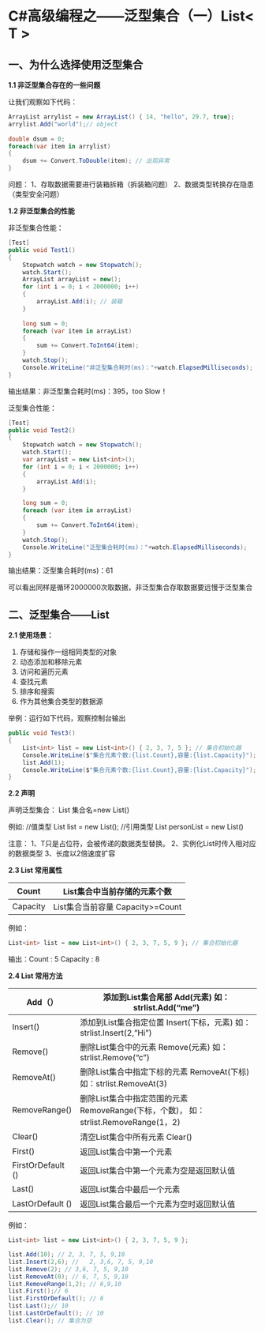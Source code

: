 # C#高级编程之——泛型集合（一）List< T >

## 一、为什么选择使用泛型集合

**1.1 非泛型集合存在的一些问题**

让我们观察如下代码：

```csharp
ArrayList arrylist = new ArrayList() { 14, "hello", 29.7, true};
arrylist.Add("world");// object
​
double dsum = 0;
foreach(var item in arrylist)
{
    dsum += Convert.ToDouble(item); // 出现异常
}
```

问题：
1、存取数据需要进行装箱拆箱（拆装箱问题）
2、数据类型转换存在隐患（类型安全问题）

**1.2 非泛型集合的性能**

非泛型集合性能：

```csharp
[Test]
public void Test1()
{
    Stopwatch watch = new Stopwatch();
    watch.Start();
    ArrayList arrayList = new();
    for (int i = 0; i < 2000000; i++)
    {
        arrayList.Add(i); // 装箱
    }
​
    long sum = 0;
    foreach (var item in arrayList)
    {
        sum += Convert.ToInt64(item);
    }
    watch.Stop();
    Console.WriteLine("非泛型集合耗时(ms)："+watch.ElapsedMilliseconds);
}
```

输出结果：非泛型集合耗时(ms)：395，too Slow！

泛型集合性能：

```csharp
[Test]
public void Test2()
{
    Stopwatch watch = new Stopwatch();
    watch.Start();
    var arrayList = new List<int>();
    for (int i = 0; i < 2000000; i++)
    {
        arrayList.Add(i); 
    }

    long sum = 0;
    foreach (var item in arrayList)
    {
        sum += Convert.ToInt64(item);
    }
    watch.Stop();
    Console.WriteLine("泛型集合耗时(ms)："+watch.ElapsedMilliseconds);
}
```

输出结果：泛型集合耗时(ms)：61

可以看出同样是循环2000000次取数据，非泛型集合存取数据要远慢于泛型集合

## 二、泛型集合——List<T>

**2.1 使用场景：**

1. 存储和操作一组相同类型的对象
2. 动态添加和移除元素
3. 访问和遍历元素
4. 查找元素
5. 排序和搜索
6. 作为其他集合类型的数据源

举例：运行如下代码，观察控制台输出

```csharp
public void Test3()
{
    List<int> list = new List<int>() { 2, 3, 7, 5 }; // 集合初始化器
    Console.WriteLine($"集合元素个数:{list.Count},容量:{list.Capacity}");
    list.Add(1);
    Console.WriteLine($"集合元素个数:{list.Count},容量:{list.Capacity}");
}
```

**2.2 声明**

声明泛型集合：
List<T> 集合名=new List<T>()

例如:
//值类型
List<int> list = new List<int>();
//引用类型
List<PersonModel> personList = new List<PersonModel>()

注意：
1、T只是占位符，会被传递的数据类型替换。
2、实例化List时传入相对应的数据类型
3、长度以2倍速度扩容

**2.3 List<T> 常用属性**

<div class="table-wrapper"><table class="md-table">
<thead>
<tr class="md-end-block"><th><span class="td-span"><span class="md-plain">Count</span></span></th><th><span class="td-span"><span class="md-plain">List集合中当前存储的元素个数</span></span></th></tr>
</thead>
<tbody>
<tr class="md-end-block">
<td><span class="td-span"><span class="md-plain">Capacity</span></span></td>
<td><span class="td-span"><span class="md-plain">List集合当前容量 Capacity&gt;=Count</span></span></td>
</tr>
</tbody>
</table></div>

例如：

```csharp
List<int> list = new List<int>() { 2, 3, 7, 5, 9 }; // 集合初始化器
```

输出：Count  :  5    Capacity   : 8

**2.4 List<T> 常用方法**

<div class="table-wrapper"><table class="md-table">
<thead>
<tr class="md-end-block"><th><span class="td-span"><span class="md-plain">Add（）</span></span></th><th><span class="td-span"><span class="md-plain">添加到List集合尾部 Add(元素) 如：strlist.Add(“me”)</span></span></th></tr>
</thead>
<tbody>
<tr class="md-end-block">
<td><span class="td-span"><span class="md-plain">Insert()</span></span></td>
<td><span class="td-span"><span class="md-plain">添加到List集合指定位置 Insert(下标，元素) 如：strlist.Insert(2,”Hi”)</span></span></td>
</tr>
<tr class="md-end-block">
<td><span class="td-span"><span class="md-plain">Remove()</span></span></td>
<td><span class="td-span"><span class="md-plain">删除List集合中的元素 Remove(元素) 如：strlist.Remove(“c”)</span></span></td>
</tr>
<tr class="md-end-block">
<td><span class="td-span"><span class="md-plain">RemoveAt()</span></span></td>
<td><span class="td-span"><span class="md-plain">删除List集合中指定下标的元素 RemoveAt(下标)如：strlist.RemoveAt(3)</span></span></td>
</tr>
<tr class="md-end-block">
<td><span class="td-span"><span class="md-plain">RemoveRange()</span></span></td>
<td><span class="td-span"><span class="md-plain">删除List集合中指定范围的元素 RemoveRange(下标，个数)，<span class="md-br md-tag"> <span class="md-plain">如：strlist.RemoveRange(1，2)</span></span></span></span></td>
</tr>
<tr class="md-end-block">
<td><span class="td-span"><span class="md-plain">Clear()</span></span></td>
<td><span class="td-span"><span class="md-plain">清空List集合中所有元素 Clear()</span></span></td>
</tr>
<tr class="md-end-block">
<td><span class="td-span"><span class="md-plain">First()</span></span></td>
<td><span class="td-span"><span class="md-plain">返回List集合中第一个元素</span></span></td>
</tr>
<tr class="md-end-block">
<td><span class="td-span"><span class="md-plain">FirstOrDefault ()</span></span></td>
<td><span class="td-span"><span class="md-plain">返回List集合中第一个元素为空是返回默认值</span></span></td>
</tr>
<tr class="md-end-block">
<td><span class="td-span"><span class="md-plain">Last()</span></span></td>
<td><span class="td-span"><span class="md-plain">返回List集合中最后一个元素</span></span></td>
</tr>
<tr class="md-end-block">
<td><span class="td-span"><span class="md-plain">LastOrDefault ()</span></span></td>
<td><span class="td-span"><span class="md-plain">返回List集合最后一个元素为空时返回默认值</span></span></td>
</tr>
</tbody>
</table></div>

例如：

```csharp
List<int> list = new List<int>() { 2, 3, 7, 5, 9 };

list.Add(10); // 2, 3, 7, 5, 9,10
list.Insert(2,6); //   2, 3,6, 7, 5, 9,10
list.Remove(2); // 3,6, 7, 5, 9,10
list.RemoveAt(0); // 6, 7, 5, 9,10
list.RemoveRange(1,2); // 6,9,10
list.First();// 6
list.FirstOrDefault(); // 6
list.Last();// 10
list.LastOrDefault(); // 10
list.Clear(); // 集合为空
```
